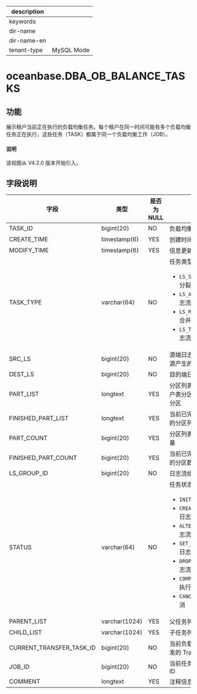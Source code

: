 |description||
|---|---|
|keywords||
|dir-name||
|dir-name-en||
|tenant-type|MySQL Mode|

# oceanbase.DBA_OB_BALANCE_TASKS

## 功能

展示租户当前正在执行的负载均衡任务。每个租户在同一时间可能有多个负载均衡任务正在执行，这些任务（TASK）都属于同一个负载均衡工作（JOB）。

<main id="notice" type='explain'>
  <h4>说明</h4>
  <p>该视图从 V4.2.0 版本开始引入。</p>
</main>

## 字段说明

| **字段** | **类型** | **是否为 NULL** | **描述** |
| --- | --- | --- | --- |
| TASK_ID | bigint(20) | NO | 负载均衡任务 ID |
| CREATE_TIME | timestamp(6) | YES | 创建时间 |
| MODIFY_TIME | timestamp(6) | YES | 信息更新时间 |
| TASK_TYPE | varchar(64) | NO | 任务类型 <ul><li>`LS_SPLIT`：日志流分裂  </li><li>`LS_ALTER`：修改日志流属性 </li><li>`LS_MERGE`：日志流合并 </li><li>`LS_TRANSFER`：日志流 Transfer </li></ul>|
| SRC_LS | bigint(20) | NO | 源端日志流（从数据源产生的日志数据流） |
| DEST_LS | bigint(20) | NO | 目的端日志流 |
| PART_LIST | longtext | YES | 分区列表，包括：用户表分区和全局索引分区 |
| FINISHED_PART_LIST | longtext | YES | 当前已完成均衡处理的分区列表 |
| PART_COUNT | bigint(20) | YES | 分区列表中分区的数量 |
| FINISHED_PART_COUNT | bigint(20) | YES | 当前已完成均衡处理的分区数量 |
| LS_GROUP_ID | bigint(20) | NO | 日志流组 ID |
| STATUS | varchar(64) | NO | 任务状态 <ul><li>`INIT`：任务创建  </li><li>`CREATE_LS`：创建日志流 </li><li>`ALTER_LS`：修改日志流属性 </li><li>`SET_LS_MERGING`：日志流合并 </li><li>`DROP_LS`：删除日志流 </li><li>`COMPLETED`：任务执行成功 </li><li>`CANCELED`：任务取消 </li></ul>|
| PARENT_LIST | varchar(1024) | YES | 父任务列表 |
| CHILD_LIST | varchar(1024) | YES | 子任务列表 |
| CURRENT_TRANSFER_TASK_ID | bigint(20) | NO | 当前负载均衡任务触发的 Transfer 任务 ID |
| JOB_ID | bigint(20) | NO | 当前任务所属的 Job ID |
| COMMENT | longtext | YES | 注释信息 |
